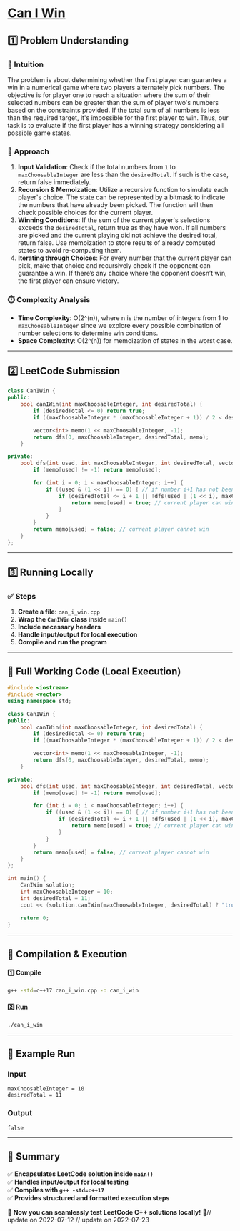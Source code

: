 # **[Can I Win](https://leetcode.com/problems/can-i-win/description/)**  

## **1️⃣ Problem Understanding**  
### **📌 Intuition**  
The problem is about determining whether the first player can guarantee a win in a numerical game where two players alternately pick numbers. The objective is for player one to reach a situation where the sum of their selected numbers can be greater than the sum of player two's numbers based on the constraints provided. If the total sum of all numbers is less than the required target, it's impossible for the first player to win. Thus, our task is to evaluate if the first player has a winning strategy considering all possible game states.

### **🚀 Approach**  
1. **Input Validation**: Check if the total numbers from `1` to `maxChoosableInteger` are less than the `desiredTotal`. If such is the case, return false immediately.
2. **Recursion & Memoization**: Utilize a recursive function to simulate each player's choice. The state can be represented by a bitmask to indicate the numbers that have already been picked. The function will then check possible choices for the current player.
3. **Winning Conditions**: If the sum of the current player's selections exceeds the `desiredTotal`, return true as they have won. If all numbers are picked and the current playing did not achieve the desired total, return false. Use memoization to store results of already computed states to avoid re-computing them.
4. **Iterating through Choices**: For every number that the current player can pick, make that choice and recursively check if the opponent can guarantee a win. If there’s any choice where the opponent doesn’t win, the first player can ensure victory.

### **⏱️ Complexity Analysis**  
- **Time Complexity**: O(2^(n)), where n is the number of integers from 1 to `maxChoosableInteger` since we explore every possible combination of number selections to determine win conditions.
- **Space Complexity**: O(2^(n)) for memoization of states in the worst case.    

---  

## **2️⃣ LeetCode Submission**  
```cpp
class CanIWin {
public:
    bool canIWin(int maxChoosableInteger, int desiredTotal) {
        if (desiredTotal <= 0) return true;
        if ((maxChoosableInteger * (maxChoosableInteger + 1)) / 2 < desiredTotal) return false;

        vector<int> memo(1 << maxChoosableInteger, -1);
        return dfs(0, maxChoosableInteger, desiredTotal, memo);
    }

private:
    bool dfs(int used, int maxChoosableInteger, int desiredTotal, vector<int>& memo) {
        if (memo[used] != -1) return memo[used];

        for (int i = 0; i < maxChoosableInteger; i++) {
            if ((used & (1 << i)) == 0) { // if number i+1 has not been used
                if (desiredTotal <= i + 1 || !dfs(used | (1 << i), maxChoosableInteger, desiredTotal - (i + 1), memo)) {
                    return memo[used] = true; // current player can win
                }
            }
        }
        return memo[used] = false; // current player cannot win
    }
};
```  

---  

## **3️⃣ Running Locally**  
### **✅ Steps**  
1. **Create a file**: `can_i_win.cpp`  
2. **Wrap the `CanIWin` class** inside `main()`  
3. **Include necessary headers**  
4. **Handle input/output for local execution**  
5. **Compile and run the program**  

---  

## **📝 Full Working Code (Local Execution)**  
```cpp
#include <iostream>
#include <vector>
using namespace std;

class CanIWin {
public:
    bool canIWin(int maxChoosableInteger, int desiredTotal) {
        if (desiredTotal <= 0) return true;
        if ((maxChoosableInteger * (maxChoosableInteger + 1)) / 2 < desiredTotal) return false;

        vector<int> memo(1 << maxChoosableInteger, -1);
        return dfs(0, maxChoosableInteger, desiredTotal, memo);
    }

private:
    bool dfs(int used, int maxChoosableInteger, int desiredTotal, vector<int>& memo) {
        if (memo[used] != -1) return memo[used];

        for (int i = 0; i < maxChoosableInteger; i++) {
            if ((used & (1 << i)) == 0) { // if number i+1 has not been used
                if (desiredTotal <= i + 1 || !dfs(used | (1 << i), maxChoosableInteger, desiredTotal - (i + 1), memo)) {
                    return memo[used] = true; // current player can win
                }
            }
        }
        return memo[used] = false; // current player cannot win
    }
};

int main() {
    CanIWin solution;
    int maxChoosableInteger = 10;
    int desiredTotal = 11;
    cout << (solution.canIWin(maxChoosableInteger, desiredTotal) ? "true" : "false") << endl;
    
    return 0;
}
```  

---  

## **🔧 Compilation & Execution**  
#### **1️⃣ Compile**  
```bash
g++ -std=c++17 can_i_win.cpp -o can_i_win
```  

#### **2️⃣ Run**  
```bash
./can_i_win
```  

---  

## **🎯 Example Run**  
### **Input**  
```
maxChoosableInteger = 10
desiredTotal = 11
```  
### **Output**  
```
false
```  

---  

## **📌 Summary**  
✅ **Encapsulates LeetCode solution inside `main()`**  
✅ **Handles input/output for local testing**  
✅ **Compiles with `g++ -std=c++17`**  
✅ **Provides structured and formatted execution steps**  

🚀 **Now you can seamlessly test LeetCode C++ solutions locally!** 🚀// update on 2022-07-12
// update on 2022-07-23
